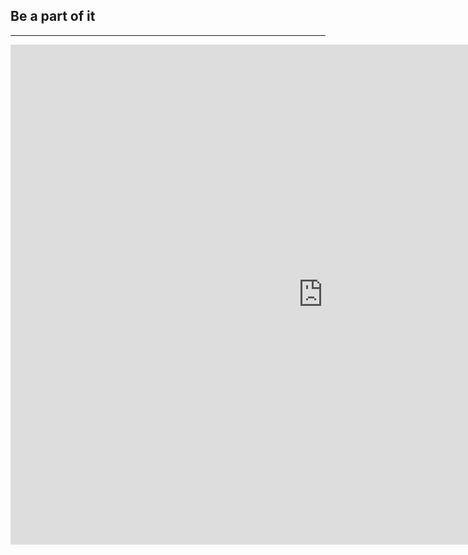 ﻿## Be a part of it
---

<iframe src="https://docs.google.com/forms/d/1QmtFH259vQW1_YdKfdun77xyJyQvYW8YwTCK_Dk-xaU/viewform?embedded=true" width="1000" height="800" frameborder="0" marginheight="0" marginwidth="0">Loading...</iframe>
